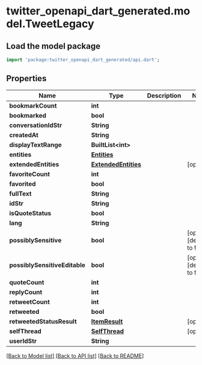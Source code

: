 # twitter_openapi_dart_generated.model.TweetLegacy

## Load the model package
```dart
import 'package:twitter_openapi_dart_generated/api.dart';
```

## Properties
Name | Type | Description | Notes
------------ | ------------- | ------------- | -------------
**bookmarkCount** | **int** |  | 
**bookmarked** | **bool** |  | 
**conversationIdStr** | **String** |  | 
**createdAt** | **String** |  | 
**displayTextRange** | **BuiltList&lt;int&gt;** |  | 
**entities** | [**Entities**](Entities.md) |  | 
**extendedEntities** | [**ExtendedEntities**](ExtendedEntities.md) |  | [optional] 
**favoriteCount** | **int** |  | 
**favorited** | **bool** |  | 
**fullText** | **String** |  | 
**idStr** | **String** |  | 
**isQuoteStatus** | **bool** |  | 
**lang** | **String** |  | 
**possiblySensitive** | **bool** |  | [optional] [default to false]
**possiblySensitiveEditable** | **bool** |  | [optional] [default to false]
**quoteCount** | **int** |  | 
**replyCount** | **int** |  | 
**retweetCount** | **int** |  | 
**retweeted** | **bool** |  | 
**retweetedStatusResult** | [**ItemResult**](ItemResult.md) |  | [optional] 
**selfThread** | [**SelfThread**](SelfThread.md) |  | [optional] 
**userIdStr** | **String** |  | 

[[Back to Model list]](../README.md#documentation-for-models) [[Back to API list]](../README.md#documentation-for-api-endpoints) [[Back to README]](../README.md)


